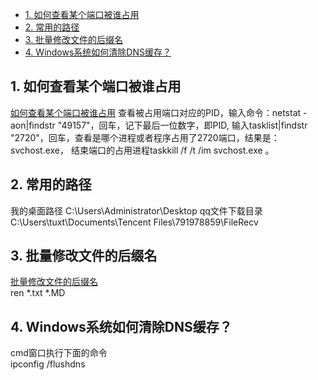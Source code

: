 <!-- TOC -->

- [1. 如何查看某个端口被谁占用](#1-如何查看某个端口被谁占用)
- [2. 常用的路径](#2-常用的路径)
- [3. 批量修改文件的后缀名](#3-批量修改文件的后缀名)
- [4. Windows系统如何清除DNS缓存？](#4-windows系统如何清除dns缓存)

<!-- /TOC -->
## 1. 如何查看某个端口被谁占用
[如何查看某个端口被谁占用](http://jingyan.baidu.com/article/3c48dd34491d47e10be358b8.html)
查看被占用端口对应的PID，输入命令：netstat -aon|findstr "49157"，回车，记下最后一位数字，即PID,
输入tasklist|findstr "2720"，回车，查看是哪个进程或者程序占用了2720端口，结果是：svchost.exe，
结束端口的占用进程taskkill /f /t /im svchost.exe 。

## 2. 常用的路径
我的桌面路径 C:\Users\Administrator\Desktop
qq文件下载目录 C:\Users\tuxt\Documents\Tencent Files\791978859\FileRecv

## 3. 批量修改文件的后缀名
[批量修改文件的后缀名](http://jingyan.baidu.com/article/e9fb46e196ea187521f7661a.html)  
ren *.txt *.MD

## 4. Windows系统如何清除DNS缓存？
cmd窗口执行下面的命令  
ipconfig /flushdns